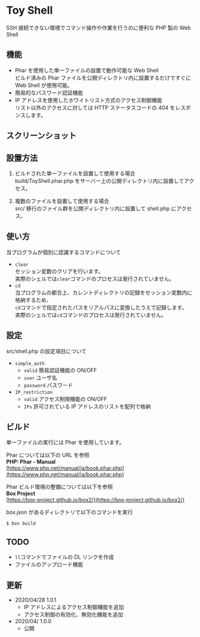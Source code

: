 # Toy Shell

SSH 接続できない環境でコマンド操作や作業を行うのに便利な PHP 製の Web Shell

## 機能

- Phar を使用した単一ファイルの設置で動作可能な Web Shell  
  ビルド済みの Phar ファイルを公開ディレクトリ内に設置するだけですぐに Web Shell が使用可能。
- 簡易的なパスワード認証機能
- IP アドレスを使用したホワイトリスト方式のアクセス制御機能  
  リスト以外のアクセスに対しては HTTP ステータスコードの 404 をレスポンスします。

## スクリーンショット

## 設置方法

1. ビルドされた単一ファイルを設置して使用する場合  
   build/ToyShell.phar.php をサーバー上の公開ディレクトリ内に設置してアクセス。

1. 複数のファイルを設置して使用する場合  
   src/ 移行のファイル群を公開ディレクトリ内に設置して shell.php にアクセス。

## 使い方

当プログラムが個別に認識するコマンドについて

- `clear`  
  セッション変数のクリアを行います。  
  実際のシェルでは`clear`コマンドのプロセスは発行されていません。
- `cd`  
  当プログラムの都合上、カレントディレクトリの記録をセッション変数内に格納するため、  
  `cd`コマンドで指定されたパスをリアルパスに変換したうえで記録します。  
  実際のシェルでは`cd`コマンドのプロセスは発行されていません。

## 設定

src/shell.php の設定項目について

- `simple_auth`
  - `valid` 簡易認証機能の ON/OFF
  - `user` ユーザ名
  - `password` パスワード
- `IP_restriction`
  - `valid` アクセス制限機能の ON/OFF
  - `IPs` 許可されている IP アドレスのリストを配列で格納

## ビルド

単一ファイルの実行には Phar を使用しています。

Phar については以下の URL を参照  
**PHP: Phar - Manual**  
[https://www.php.net/manual/ja/book.phar.php](https://www.php.net/manual/ja/book.phar.php)

Phar ビルド環境の整備については以下を参照  
**Box Project**  
[https://box-project.github.io/box2/](https://box-project.github.io/box2/)

box.json があるディレクトリで以下のコマンドを実行

```shell
$ box build
```

## TODO

- `ll`コマンドでファイルの DL リンクを作成
- ファイルのアップロード機能

## 更新

- 2020/04/28 1.0.1
  - IP アドレスによるアクセス制御機能を追加
  - アクセス制御の有効化、無効化機能を追加
- 2020/04/ 1.0.0
  - 公開
